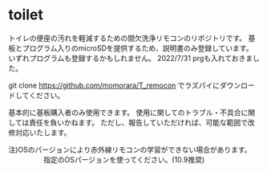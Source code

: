 # toilet
トイレの便座の汚れを軽減するための間欠洗浄リモコンのリポジトリです。
基板とプログラム入りのmicroSDを提供するため、説明書のみ登録しています。
いずれプログラムも登録するかもしれません。
2022/7/31 prgも入れておきました。

git clone https://github.com/momorara/T_remocon でラズパイにダウンロードしてください。

基本的に基板購入者のみ使用できます。 
使用に関してのトラブル・不具合に関しては責任を負いかねます。 
ただし、報告していただければ、可能な範囲で改修対応いたします。

注)OSのパージョンにより赤外線リモコンの学習ができない場合があります。
　　　　　指定のOSパージョンを使ってください。(10.9推奨)
